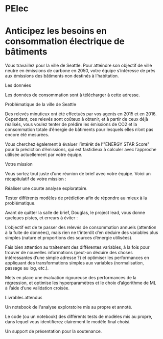 # PElec
# Anticipez les besoins en consommation électrique de bâtiments

Vous travaillez pour la ville de Seattle. 
Pour atteindre son objectif de ville neutre en émissions de carbone en 2050, votre équipe s’intéresse de près aux émissions des bâtiments non destinés à l’habitation.

Les données

Les données de consommation sont à télécharger à cette adresse.

Problématique de la ville de Seattle

Des relevés minutieux ont été effectués par vos agents en 2015 et en 2016. Cependant, ces relevés sont coûteux à obtenir, et à partir de ceux déjà réalisés, 
vous voulez tenter de prédire les émissions de CO2 et la consommation totale d’énergie de bâtiments pour lesquels elles n’ont pas encore été mesurées.

Vous cherchez également à évaluer l’intérêt de l’"ENERGY STAR Score" pour la prédiction d’émissions, qui est fastidieux à calculer avec l’approche utilisée actuellement par votre 
équipe.

Votre mission

Vous sortez tout juste d’une réunion de brief avec votre équipe. Voici un récapitulatif de votre mission :

Réaliser une courte analyse exploratoire.

Tester différents modèles de prédiction afin de répondre au mieux à la problématique.

Avant de quitter la salle de brief, Douglas, le project lead, vous donne quelques pistes, et erreurs à éviter :

L’objectif est de te passer des relevés de consommation annuels (attention à la fuite de données), mais rien ne t'interdit d’en déduire des variables plus simples (nature et proportions des sources d’énergie utilisées). 

Fais bien attention au traitement des différentes variables, à la fois pour trouver de nouvelles informations (peut-on déduire des choses intéressantes d’une simple adresse ?) et optimiser les performances en appliquant des transformations simples aux variables (normalisation, passage au log, etc.).

Mets en place une évaluation rigoureuse des performances de la régression, et optimise les hyperparamètres et le choix d’algorithme de ML à l’aide d’une validation croisée.

Livrables attendus

Un notebook de l'analyse exploratoire mis au propre et annoté.

Le code (ou un notebook) des différents tests de modèles mis au propre, dans lequel vous identifierez clairement le modèle final choisi.

Un support de présentation pour la soutenance.
